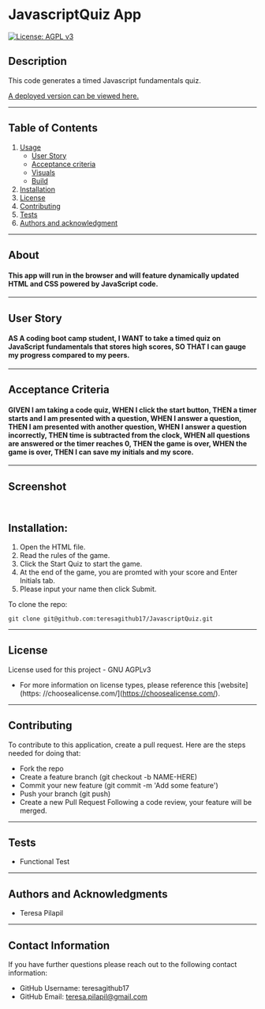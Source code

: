 


# JavascriptQuiz App

[![License: AGPL v3](https://img.shields.io/badge/License-AGPL%20v3-blue.svg)](https://www.gnu.org/licenses/agpl-3.0)

## Description
This code generates a timed Javascript fundamentals quiz.

[A deployed version can be viewed here.]( https://teresagithub17.github.io/JavascriptQuiz/)

---
## Table of Contents
1. [Usage](#about)
     * [User Story](#userStory)
     * [Acceptance criteria](#acceptanceCriteria)
     * [Visuals](#visuals)
     * [Build](#build)
2. [Installation](#installation)
3. [License](#license)
4. [Contributing](#contributing)
5. [Tests](#tests)
6. [Authors and acknowledgment](#authors%20and%20acknowledgment)
---
## About
#### This app will run in the browser and will feature dynamically updated HTML and CSS powered by JavaScript code.
---
## User Story
#### AS A coding boot camp student, I WANT to take a timed quiz on JavaScript fundamentals that stores high scores, SO THAT I can gauge my progress compared to my peers.
---
## Acceptance Criteria
#### GIVEN I am taking a code quiz, WHEN I click the start button, THEN a timer starts and I am presented with a question, WHEN I answer a question, THEN I am presented with another question, WHEN I answer a question incorrectly, THEN time is subtracted from the clock, WHEN all questions are answered or the timer reaches 0, THEN the game is over, WHEN the game is over, THEN I can save my initials and my score.

---
## Screenshot
![]()
---
## Installation:
1. Open the HTML file. 
2. Read the rules of the game. 
3. Click the Start Quiz to start the game. 
4. At the end of the game, you are promted with your score and Enter Initials tab.  
5. Please input your name then click Submit.

To clone the repo:

    git clone git@github.com:teresagithub17/JavascriptQuiz.git

---
## License
License used for this project - GNU AGPLv3

* For more information on license types, please reference this [website](https: //choosealicense.com/](https://choosealicense.com/).
---
## Contributing

To contribute to this application, create a pull request.
Here are the steps needed for doing that:
- Fork the repo
- Create a feature branch (git checkout -b NAME-HERE)
- Commit your new feature (git commit -m 'Add some feature')
- Push your branch (git push)
- Create a new Pull Request
Following a code review, your feature will be merged.
---
## Tests
* Functional Test
---
## Authors and Acknowledgments
* Teresa Pilapil
---
## Contact Information
If you have further questions please reach out to the following contact information:
* GitHub Username: teresagithub17
* GitHub Email: teresa.pilapil@gmail.com

